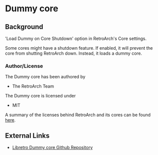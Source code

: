 # Dummy core

## Background

'Load Dummy on Core Shutdown' option in RetroArch's Core settings.

Some cores might have a shutdown feature. If enabled, it will prevent the core from shutting RetroArch down. Instead, it loads a dummy core.

### Author/License

The Dummy core has been authored by

- The RetroArch Team

The Dummy core is licensed under

- MIT

A summary of the licenses behind RetroArch and its cores can be found [here](../development/licenses.md).

## External Links

- [Libretro Dummy core Github Repository](https://github.com/libretro/RetroArch/tree/master/cores)